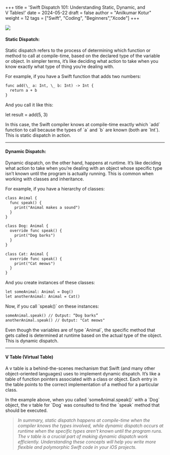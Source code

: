 +++
title = 'Swift Dispatch 101: Understanding Static, Dynamic, and V Tables!'
date = 2024-05-22
draft = false
author = "Anilkumar Kotur"
weight = 12
tags = ["Swift", "Coding", "Beginners","Xcode"]
+++



![](https://cdn-images-1.medium.com/max/1600/1*KTHOxAx9lGeatAK62ZARwA@2x.jpeg)

#### Static Dispatch:

Static dispatch refers to the process of determining which function or method to call at compile-time, based on the declared type of the variable or object. In simpler terms, it’s like deciding what action to take when you know exactly what type of thing you’re dealing with.

For example, if you have a Swift function that adds two numbers:

```html
func add(\_ a: Int, \_ b: Int) -> Int {
  return a + b
}
```

And you call it like this:

let result = add(5, 3)

In this case, the Swift compiler knows at compile-time exactly which \`add\` function to call because the types of \`a\` and \`b\` are known (both are \`Int\`). This is static dispatch in action.

---

#### Dynamic Dispatch:

Dynamic dispatch, on the other hand, happens at runtime. It’s like deciding what action to take when you’re dealing with an object whose specific type isn’t known until the program is actually running. This is common when working with classes and inheritance.

For example, if you have a hierarchy of classes:

```html
class Animal {
  func speak() {
    print("Animal makes a sound")
  }  
}

class Dog: Animal {
  override func speak() {
    print("Dog barks")
  }
}

class Cat: Animal {
  override func speak() {
    print("Cat meows")
  }
}
```

And you create instances of these classes:

```html
let someAnimal: Animal = Dog()
let anotherAnimal: Animal = Cat()
```

Now, if you call \`speak()\` on these instances:

```html
someAnimal.speak() // Output: “Dog barks”
anotherAnimal.speak() // Output: "Cat meows"
```

Even though the variables are of type \`Animal\`, the specific method that gets called is determined at runtime based on the actual type of the object. This is dynamic dispatch.

---

#### V Table (Virtual Table)

A v table is a behind-the-scenes mechanism that Swift (and many other object-oriented languages) uses to implement dynamic dispatch. It’s like a table of function pointers associated with a class or object. Each entry in the table points to the correct implementation of a method for a particular class.

In the example above, when you called \`someAnimal.speak()\` with a \`Dog\` object, the v table for \`Dog\` was consulted to find the \`speak\` method that should be executed.

> _In summary, static dispatch happens at compile-time when the compiler knows the types involved, while dynamic dispatch occurs at runtime when the specific types aren’t known until the program runs. The v table is a crucial part of making dynamic dispatch work efficiently. Understanding these concepts will help you write more flexible and polymorphic Swift code in your iOS projects._